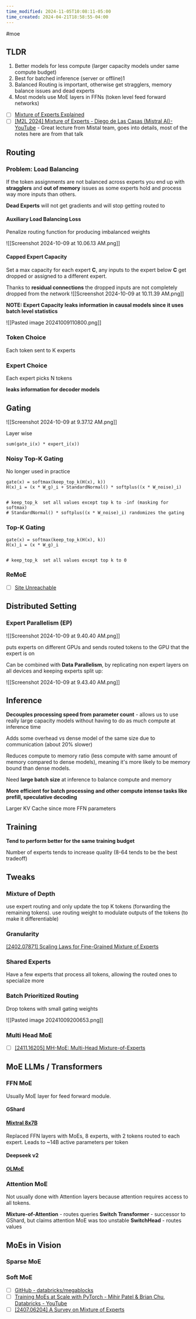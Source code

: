 ```yaml
---
time_modified: 2024-11-05T10:08:11-05:00
time_created: 2024-04-21T18:58:55-04:00
---
```


#moe

## TLDR
1. Better models for less compute (larger capacity models under same compute budget)
2. Best for batched inference (server or offline)1
3. Balanced Routing is important, otherwise get stragglers, memory balance issues and dead experts
4. Most models use MoE layers in FFNs (token level feed forward networks)


- [ ] [Mixture of Experts Explained](https://huggingface.co/blog/moe)
- [ ] [\[M2L 2024\] Mixture of Experts - Diego de Las Casas (Mistral AI)- YouTube](https://youtu.be/ayguaRDBkgQ?si=ZO9dUXX24xjOef58) - Great lecture from Mistal team, goes into details, most of the notes here are from that talk

## Routing

### Problem: Load Balancing

If the token assignments are not balanced across experts you end up with **stragglers** and **out of memory** issues as some experts hold and process way more inputs than others.

**Dead Experts** will not get gradients and will stop getting routed to

#### Auxiliary Load Balancing Loss

Penalize routing function for producing imbalanced weights

![[Screenshot 2024-10-09 at 10.06.13 AM.png]]

#### Capped Expert Capacity

Set a max capacity for each expert **C**,  any inputs to the expert below **C** get dropped or assigned to a different expert.

Thanks to **residual connections** the dropped inputs are not completely dropped from the network
![[Screenshot 2024-10-09 at 10.11.39 AM.png]]

**NOTE: Expert Capacity leaks information in causal models since it uses batch level statistics**

![[Pasted image 20241009110800.png]]
### Token Choice

Each token sent to K experts

### Expert Choice

Each expert picks N tokens

**leaks information for decoder models**


## Gating

![[Screenshot 2024-10-09 at 9.37.12 AM.png]]


Layer wise 

```
sum(gate_i(x) * expert_i(x))
```

### Noisy Top-K Gating

No longer used in practice

```
gate(x) = softmax(keep_top_k(H(x), k))
H(x)_i = (x * W_g)_i + StandardNormal() * softplus((x * W_noise)_i)


# keep_top_k  set all values except top k to -inf (masking for softmax)
# StandardNormal() * softplus((x * W_noise)_i) randomizes the gating
```


### Top-K Gating

```
gate(x) = softmax(keep_top_k(H(x), k))
H(x)_i = (x * W_g)_i


# keep_top_k  set all values except top k to 0
```



### ReMoE
- [ ] [Site Unreachable](https://openreview.net/forum?id=4D0f16Vwc3)

## Distributed Setting


### Expert Parallelism (EP)
![[Screenshot 2024-10-09 at 9.40.40 AM.png]]

puts experts on different GPUs and sends routed tokens to the GPU that the expert is on

Can be combined with **Data Parallelism**, by replicating non expert layers on all devices and keeping experts split up:

![[Screenshot 2024-10-09 at 9.43.40 AM.png]]


## Inference

**Decouples processing speed from parameter count** - allows us to use really large capacity models without having to do as much compute at inference time

Adds some overhead vs dense model of the same size due to communication (about 20% slower)

Reduces compute to memory ratio (less compute with same amount of memory compared to dense models), meaning it's more likely to be memory bound than dense models.

Need **large batch size** at inference to balance compute and memory

**More efficient for batch processing and other compute intense tasks like prefill, speculative decoding**

Larger KV Cache since more FFN parameters

## Training

**Tend to perform better for the same training budget**

Number of experts tends to increase quality (8-64 tends to be the best tradeoff)


## Tweaks
### Mixture of Depth

use expert routing and only update the top K tokens (forwarding the remaining tokens). use routing weight to modulate outputs of the tokens (to make it differentiable)

### Granularity
[\[2402.07871\] Scaling Laws for Fine-Grained Mixture of Experts](https://arxiv.org/abs/2402.07871)

### Shared Experts

Have a few experts that process all tokens, allowing the routed ones to specialize more

### Batch Prioritized Routing

Drop tokens with small gating weights

![[Pasted image 20241009200653.png]]




### Multi Head MoE

- [ ] [\[2411.16205\] MH-MoE: Multi-Head Mixture-of-Experts](https://arxiv.org/abs/2411.16205)

## MoE LLMs / Transformers


### FFN MoE

Usually MoE layer for feed forward module.


#### GShard

#### [Mixtral 8x7B](https://youtu.be/ayguaRDBkgQ?si=XVXew1-ZxUyW0rSU&t=1228)

Replaced FFN layers with MoEs, 8 experts, with 2 tokens routed to each expert. Leads to ~14B active parameters per token

#### Deepseek v2
#### [OLMoE](https://arxiv.org/abs/2409.02060)

### Attention MoE

Not usually done with Attention layers because attention requires access to all tokens.

**Mixture-of-Attention** - routes queries
**Switch Transformer** - successor to GShard, but claims attention MoE was too unstable
**SwitchHead**  - routes values


## MoEs in Vision


### Sparse MoE

### Soft MoE



- [ ] [GitHub - databricks/megablocks](https://github.com/databricks/megablocks)
- [ ] [Training MoEs at Scale with PyTorch - Mihir Patel & Brian Chu, Databricks - YouTube](https://www.youtube.com/watch?v=1c56wxv00hI)
- [ ] [\[2407.06204\] A Survey on Mixture of Experts](https://arxiv.org/abs/2407.06204)